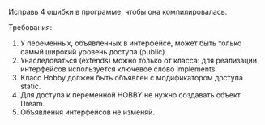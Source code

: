 
Исправь 4 ошибки в программе, чтобы она компилировалась.


Требования:
1.	У переменных, объявленных в интерфейсе, может быть только самый широкий уровень доступа (public).
2.	Унаследоваться (extends) можно только от класса: для реализации интерфейсов используется ключевое слово implements.
3.	Класс Hobby должен быть объявлен с модификатором доступа static.
4.	Для доступа к переменной HOBBY не нужно создавать объект Dream.
5.	Объявления интерфейсов не изменяй.


